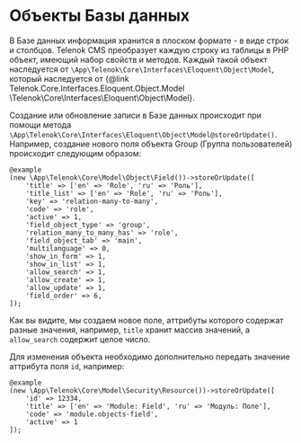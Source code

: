 # Объекты Базы данных

В Базе данных информация хранится в плоском формате - в виде строк и столбцов. 
Telenok CMS преобразует каждую строку из таблицы в PHP объект, имеющий набор свойств и методов. 
Каждый такой объект наследуется от <code>\App\Telenok\Core\Interfaces\Eloquent\Object\Model</code>, 
который наследуется от {@link Telenok.Core.Interfaces.Eloquent.Object.Model \Telenok\Core\Interfaces\Eloquent\Object\Model}.

Создание или обновление записи в Базе данных происходит при помощи метода 
<code>\App\Telenok\Core\Interfaces\Eloquent\Object\Model@storeOrUpdate()</code>. Например, создание 
нового поля объекта Group (Группа пользователей) происходит следующим образом:

    @example
    (new \App\Telenok\Core\Model\Object\Field())->storeOrUpdate([
        'title' => ['en' => 'Role', 'ru' => 'Роль'],
        'title_list' => ['en' => 'Role', 'ru' => 'Роль'],
        'key' => 'relation-many-to-many',
        'code' => 'role',
        'active' => 1,
        'field_object_type' => 'group',
        'relation_many_to_many_has' => 'role',
        'field_object_tab' => 'main',
        'multilanguage' => 0,
        'show_in_form' => 1,
        'show_in_list' => 1,
        'allow_search' => 1,
        'allow_create' => 1,
        'allow_update' => 1,
        'field_order' => 6,
    ]);

Как вы видите, мы создаем новое поле, аттрибуты которого содержат разные значения,
например, <code>title</code> хранит массив значений, а <code>allow_search</code> 
содержит целое число.

Для изменения объекта необходимо дополнительно передать значение аттрибута поля <code>id</code>, например:

    @example
    (new \App\Telenok\Core\Model\Security\Resource())->storeOrUpdate([
        'id' => 12334,
        'title' => ['en' => 'Module: Field', 'ru' => 'Модуль: Поле'],
        'code' => 'module.objects-field',
        'active' => 1
    ]);

